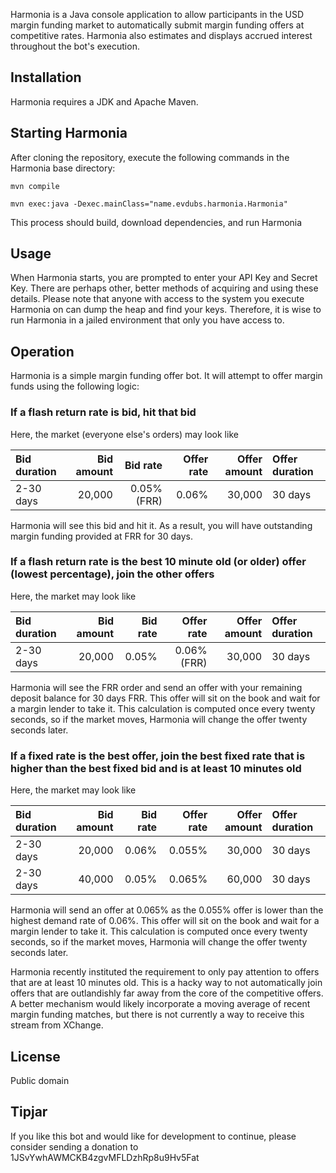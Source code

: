 Harmonia is a Java console application to allow participants in the USD margin funding market to automatically submit margin funding offers at competitive rates. Harmonia also estimates and displays accrued interest throughout the bot's execution. 

## Installation
Harmonia requires a JDK and Apache Maven.

## Starting Harmonia
After cloning the repository, execute the following commands in the Harmonia base directory:

	mvn compile

	mvn exec:java -Dexec.mainClass="name.evdubs.harmonia.Harmonia"

This process should build, download dependencies, and run Harmonia

## Usage
When Harmonia starts, you are prompted to enter your API Key and Secret Key. There are perhaps other, better methods of acquiring and using these details. Please note that anyone with access to the system you execute Harmonia on can dump the heap and find your keys. Therefore, it is wise to run Harmonia in a jailed environment that only you have access to.

## Operation
Harmonia is a simple margin funding offer bot. It will attempt to offer margin funds using the following logic:

### If a flash return rate is bid, hit that bid
Here, the market (everyone else's orders) may look like

| Bid duration | Bid amount | Bid rate    | Offer rate  | Offer amount | Offer duration |
|:-------------|-----------:|------------:|------------:|-------------:|:---------------|
|2-30 days     | 20,000     | 0.05% (FRR) | 0.06%       | 30,000       | 30 days        |

Harmonia will see this bid and hit it. As a result, you will have outstanding margin funding provided at FRR for 30 days.

### If a flash return rate is the best 10 minute old (or older) offer (lowest percentage), join the other offers
Here, the market may look like

| Bid duration | Bid amount | Bid rate    | Offer rate  | Offer amount | Offer duration |
|:-------------|-----------:|------------:|------------:|-------------:|:---------------|
|2-30 days     | 20,000     | 0.05%       | 0.06% (FRR) | 30,000       | 30 days        |

Harmonia will see the FRR order and send an offer with your remaining deposit balance for 30 days FRR. This offer will sit on the book and wait for a margin lender to take it. This calculation is computed once every twenty seconds, so if the market moves, Harmonia will change the offer twenty seconds later.

### If a fixed rate is the best offer, join the best fixed rate that is higher than the best fixed bid and is at least 10 minutes old 
Here, the market may look like

| Bid duration | Bid amount | Bid rate    | Offer rate  | Offer amount | Offer duration |
|:-------------|-----------:|------------:|------------:|-------------:|:---------------|
|2-30 days     | 20,000     | 0.06%       | 0.055%      | 30,000       | 30 days        |
|2-30 days     | 40,000     | 0.05%       | 0.065%      | 60,000       | 30 days        |

Harmonia will send an offer at 0.065% as the 0.055% offer is lower than the highest demand rate of 0.06%. This offer will sit on the book and wait for a margin lender to take it. This calculation is computed once every twenty seconds, so if the market moves, Harmonia will change the offer twenty seconds later.

Harmonia recently instituted the requirement to only pay attention to offers that are at least 10 minutes old. This is a hacky way to not automatically join offers that are outlandishly far away from the core of the competitive offers. A better mechanism would likely incorporate a moving average of recent margin funding matches, but there is not currently a way to receive this stream from XChange. 

## License
Public domain

## Tipjar
If you like this bot and would like for development to continue, please consider sending a donation to 1JSvYwhAWMCKB4zgvMFLDzhRp8u9Hv5Fat
